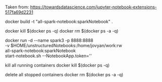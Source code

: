 Taken from:
    https://towardsdatascience.com/jupyter-notebook-extensions-517fa69d2231


docker build -t "all-spark-notebook:sparkNotebook" .

docker kill $(docker ps -q)
docker rm $(docker ps -a -q)

docker run -d --name spark3  -p 8888:8888  \
    -v $HOME/unstructuredNotebooks:/home/jovyan/work:rw  \
     all-spark-notebook:sparkNotebook \
     start-notebook.sh --NotebookApp.token=''


kill all running containers docker kill $(docker ps -q)

delete all stopped containers docker rm $(docker ps -a -q)

